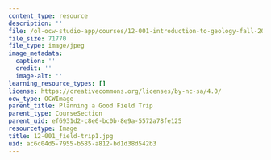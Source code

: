 ```yaml
---
content_type: resource
description: ''
file: /ol-ocw-studio-app/courses/12-001-introduction-to-geology-fall-2013/ac6c04d57955b585a812bd1d38d542b3_12-001_field-trip1.jpg
file_size: 71770
file_type: image/jpeg
image_metadata:
  caption: ''
  credit: ''
  image-alt: ''
learning_resource_types: []
license: https://creativecommons.org/licenses/by-nc-sa/4.0/
ocw_type: OCWImage
parent_title: Planning a Good Field Trip
parent_type: CourseSection
parent_uid: ef6931d2-c8e6-bc0b-8e9a-5572a78fe125
resourcetype: Image
title: 12-001_field-trip1.jpg
uid: ac6c04d5-7955-b585-a812-bd1d38d542b3
---
```

